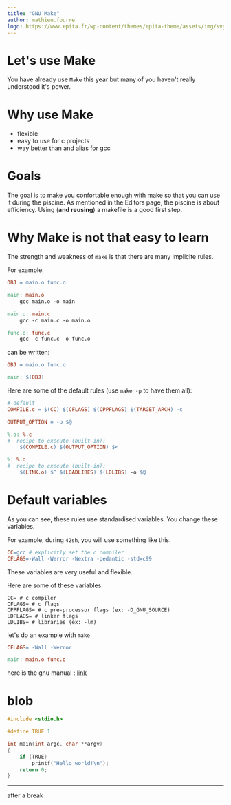 ```yaml
---
title: "GNU Make"
author: mathieu.fourre
logo: https://www.epita.fr/wp-content/themes/epita-theme/assets/img/svg/EPITA\_LOGO\_INGENIEUR\_CMJN.svg
---
```


# Let's use Make

You have already use `Make` this year but many of you haven't really understood
it's power.

# Why use Make

- flexible
- easy to use for c projects
- way better than and alias for gcc

# Goals

The goal is to make you confortable enough with make so that you can use it
during the piscine. As mentioned in the Editors page, the piscine is about
efficiency. Using (**and reusing**) a makefile is a good first step.

# Why Make is not that easy to learn

The strength and weakness of `make` is that there are many implicite rules.

For example:
```makefile
OBJ = main.o func.o

main: main.o
    gcc main.o -o main

main.o: main.c
    gcc -c main.c -o main.o

func.o: func.c
    gcc -c func.c -o func.o
```
can be written:
```makefile
OBJ = main.o func.o

main: $(OBJ)
```

Here are some of the default rules (use `make -p` to have them all):
```makefile
# default
COMPILE.c = $(CC) $(CFLAGS) $(CPPFLAGS) $(TARGET_ARCH) -c

OUTPUT_OPTION = -o $@

%.o: %.c
#  recipe to execute (built-in):
	$(COMPILE.c) $(OUTPUT_OPTION) $<

%: %.o
#  recipe to execute (built-in):
	$(LINK.o) $^ $(LOADLIBES) $(LDLIBS) -o $@
```

# Default variables

As you can see, these rules use standardised variables.
You change these variables.

For example, during `42sh`, you will use something like this.
```makefile
CC=gcc # explicitly set the c compiler
CFLAGS=-Wall -Werror -Wextra -pedantic -std=c99
```

These variables are very useful and flexible.

Here are some of these variables:
```make
CC= # c compiler
CFLAGS= # c flags
CPPFLAGS= # c pre-processor flags (ex: -D_GNU_SOURCE)
LDFLAGS= # linker flags
LDLIBS= # libraries (ex: -lm)
```


let's do an example with `make`

```makefile
CFLAGS= -Wall -Werror

main: main.o func.o
```

here is the gnu manual : [link](https://www.gnu.org/software/make/manual/make.html)

# blob

```c
#include <stdio.h>

#define TRUE 1

int main(int argc, char **argv)
{
    if (TRUE)
        printf("Hello world!\n");
    return 0;
}

```
---

after a break
